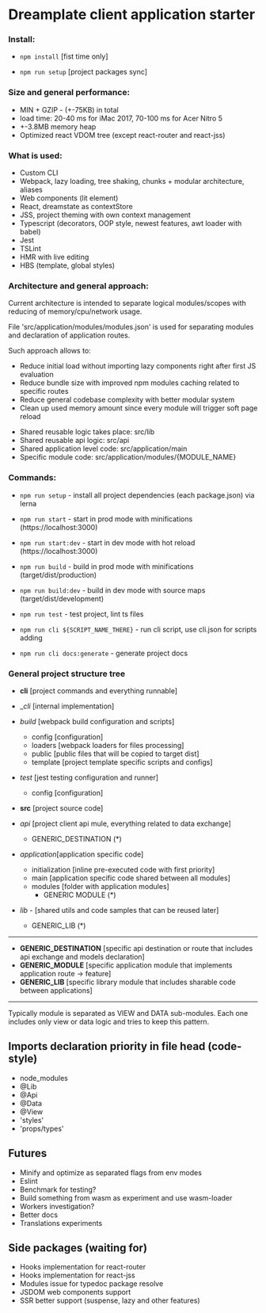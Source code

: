 # Dreamplate client application starter

### Install:
    
- `npm install` [fist time only]

- `npm run setup` [project packages sync]

### Size and general performance:

- MIN + GZIP - (+-75KB) in total
- load time: 20-40 ms for iMac 2017, 70-100 ms for Acer Nitro 5
- +-3.8MB memory heap
- Optimized react VDOM tree (except react-router and react-jss)

### What is used:
    
- Custom CLI
- Webpack, lazy loading, tree shaking, chunks + modular architecture, aliases
- Web components (lit element)
- React, dreamstate as contextStore
- JSS, project theming with own context management
- Typescript (decorators, OOP style, newest features, awt loader with babel)
- Jest
- TSLint
- HMR with live editing
- HBS (template, global styles)

### Architecture and general approach:

Current architecture is intended to separate logical modules/scopes with reducing of memory/cpu/network usage.

File 'src/application/modules/modules.json' is used for separating modules and declaration of application routes.

Such approach allows to:

  - Reduce initial load without importing lazy components right after first JS evaluation
  - Reduce bundle size with improved npm modules caching related to specific routes
  - Reduce general codebase complexity with better modular system
  - Clean up used memory amount since every module will trigger soft page reload

* Shared reusable logic takes place: src/lib 
* Shared reusable api logic: src/api 
* Shared application level code: src/application/main
* Specific module code: src/application/modules/{MODULE_NAME}

### Commands:

- `npm run setup` - install all project dependencies (each package.json) via lerna

- `npm run start` - start in prod mode with minifications (https://localhost:3000)

- `npm run start:dev` - start in dev mode with hot reload (https://localhost:3000)

- `npm run build` - build in prod mode with minifications (target/dist/production)

- `npm run build:dev` - build in dev mode with source maps (target/dist/development)

- `npm run test` - test project, lint ts files

- `npm run cli ${SCRIPT_NAME_THERE}` - run cli script, use cli.json for scripts adding

- `npm run cli docs:generate` - generate project docs

### General project structure tree

- **cli** [project commands and everything runnable]

- __cli_ [internal implementation]

- _build_ [webpack build configuration and scripts]
   - config [configuration]
   - loaders [webpack loaders for files processing]
   - public [public files that will be copied to target dist]
   - template [project template specific scripts and configs]

- _test_ [jest testing configuration and runner]
   - config [configuration]

- **src** [project source code]

- _api_ [project client api mule, everything related to data exchange]
  - GENERIC_DESTINATION (*)

- _application_[application specific code]
  - initialization [inline pre-executed code with first priority]
  - main [application specific code shared between all modules]
  - modules [folder with application modules]
    - GENERIC MODULE (*)

- _lib_ - [shared utils and code samples that can be reused later]
  - GENERIC_LIB (*)

---
    
+ **GENERIC_DESTINATION** [specific api destination or route that includes api exchange and models declaration]
+ **GENERIC_MODULE** [specific application module that implements application route -> feature]
+ **GENERIC_LIB** [specific library module that includes sharable code between applications]

--- 

Typically module is separated as VIEW and DATA sub-modules. Each one includes only view or data logic and tries to keep this pattern.

## Imports declaration priority in file head (code-style)

- node_modules
- @Lib
- @Api
- @Data
- @View
- 'styles'
- 'props/types'

## Futures

- Minify and optimize as separated flags from env modes
- Eslint
- Benchmark for testing?
- Build something from wasm as experiment and use wasm-loader
- Workers investigation?
- Better docs
- Translations experiments

## Side packages (waiting for)

- Hooks implementation for react-router
- Hooks implementation for react-jss
- Modules issue for typedoc package resolve
- JSDOM web components support
- SSR better support (suspense, lazy and other features)
